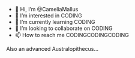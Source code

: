 - 👋 Hi, I’m @CameliaMallus
- 👀 I’m interested in CODING
- 🌱 I’m currently learning CODING
- 💞️ I’m looking to collaborate on CODING
- 📫 How to reach me CODINGCODINGCODING

Also an advanced Australopithecus…


<!---
CameliaMallus/CameliaMallus is a ✨ special ✨ repository because its `README.md` (this file) appears on your GitHub profile.
You can click the Preview link to take a look at your changes.
--->
